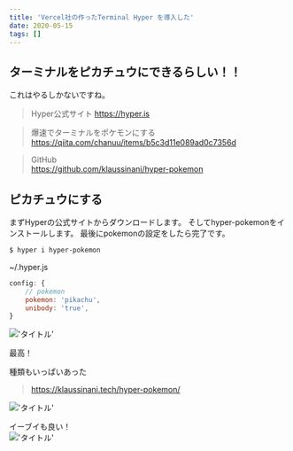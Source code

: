 ```yaml
---
title: 'Vercel社の作ったTerminal Hyper を導入した'
date: 2020-05-15
tags: []
---
```


## ターミナルをピカチュウにできるらしい！！
これはやるしかないですね。

> Hyper公式サイト
> https://hyper.is  

> 爆速でターミナルをポケモンにする  
> https://qiita.com/chanuu/items/b5c3d11e089ad0c7356d  

> GitHub  
> https://github.com/klaussinani/hyper-pokemon

## ピカチュウにする
まずHyperの公式サイトからダウンロードします。
そしてhyper-pokemonをインストールします。
最後にpokemonの設定をしたら完了です。  

```zsh
$ hyper i hyper-pokemon
```

~/.hyper.js
```javascript
config: {
    // pokemon
    pokemon: 'pikachu',
    unibody: 'true',
}
```

!['タイトル'](https://i.gyazo.com/87ef9fa889268c7e0971a8acc8314808.png)

最高！  

種類もいっぱいあった
> https://klaussinani.tech/hyper-pokemon/  


!['タイトル'](https://i.gyazo.com/73dd4bc38309810c03b692ea51a95cd1.png)

イーブイも良い！  
!['タイトル'](https://i.gyazo.com/8c9e7c250534ca1d184ae52e9a522574.png)